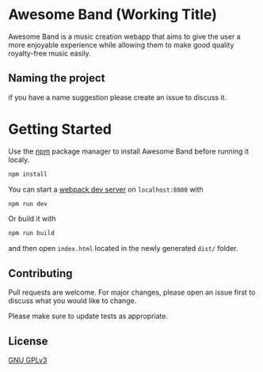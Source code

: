 # Awesome Band (Working Title)

Awesome Band is a music creation webapp that aims to give the user a more enjoyable experience while allowing them to make good quality royalty-free music easily.

## Naming the project

if you have a name suggestion please create an issue to discuss it.

# Getting Started

Use the [npm](https://www.npmjs.com/) package manager to install Awesome Band before running it localy.
```bash
npm install
```

You can start a [webpack dev server](https://github.com/webpack/webpack-dev-server) on `localhost:8080` with

```bash
npm run dev
```

Or build it with 

```bash
npm run build
```

and then open `index.html` located in the newly generated `dist/` folder.

## Contributing
Pull requests are welcome. For major changes, please open an issue first to discuss what you would like to change.

Please make sure to update tests as appropriate.

## License
[GNU GPLv3](https://www.gnu.org/licenses/gpl-3.0.en.html)

